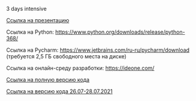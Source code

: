 3 days intensive

[Ссылка на презентацию](https://docs.google.com/presentation/d/1zTCd7lbfmjEMOg1p249TJ_ff4-RanAv0EBGTNEqWWZ8/edit?usp=sharing)

Ссылка на Python: https://www.python.org/downloads/release/python-368/

Ссылка на Pycharm: https://www.jetbrains.com/ru-ru/pycharm/download (требуется 2,5 ГБ свободного места на диске)

Ссылка на онлайн-среду разработки: https://ideone.com/

[Ссылка на полную версию кода](https://github.com/anastasiarazb/skillbox-python-for-beginners)

[Ссылка на версию кода 26.07-28.07.2021](https://github.com/anastasiarazb/skillbox-python-for-beginners/tree/2021-07)
